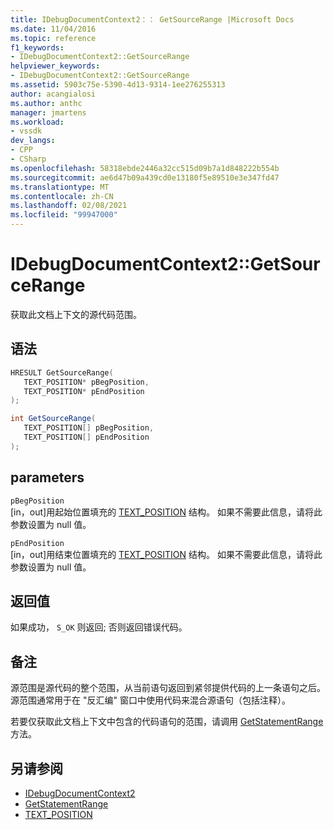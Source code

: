 ```yaml
---
title: IDebugDocumentContext2：： GetSourceRange |Microsoft Docs
ms.date: 11/04/2016
ms.topic: reference
f1_keywords:
- IDebugDocumentContext2::GetSourceRange
helpviewer_keywords:
- IDebugDocumentContext2::GetSourceRange
ms.assetid: 5903c75e-5390-4d13-9314-1ee276255313
author: acangialosi
ms.author: anthc
manager: jmartens
ms.workload:
- vssdk
dev_langs:
- CPP
- CSharp
ms.openlocfilehash: 58318ebde2446a32cc515d09b7a1d848222b554b
ms.sourcegitcommit: ae6d47b09a439cd0e13180f5e89510e3e347fd47
ms.translationtype: MT
ms.contentlocale: zh-CN
ms.lasthandoff: 02/08/2021
ms.locfileid: "99947000"
---
```

# <a name="idebugdocumentcontext2getsourcerange"></a>IDebugDocumentContext2::GetSourceRange
获取此文档上下文的源代码范围。

## <a name="syntax"></a>语法

```cpp
HRESULT GetSourceRange( 
   TEXT_POSITION* pBegPosition,
   TEXT_POSITION* pEndPosition
);
```

```csharp
int GetSourceRange( 
   TEXT_POSITION[] pBegPosition,
   TEXT_POSITION[] pEndPosition
);
```

## <a name="parameters"></a>parameters
`pBegPosition`\
[in，out]用起始位置填充的 [TEXT_POSITION](../../../extensibility/debugger/reference/text-position.md) 结构。 如果不需要此信息，请将此参数设置为 null 值。

`pEndPosition`\
[in，out]用结束位置填充的 [TEXT_POSITION](../../../extensibility/debugger/reference/text-position.md) 结构。 如果不需要此信息，请将此参数设置为 null 值。

## <a name="return-value"></a>返回值
 如果成功， `S_OK` 则返回; 否则返回错误代码。

## <a name="remarks"></a>备注
 源范围是源代码的整个范围，从当前语句返回到紧邻提供代码的上一条语句之后。 源范围通常用于在 "反汇编" 窗口中使用代码来混合源语句（包括注释）。

 若要仅获取此文档上下文中包含的代码语句的范围，请调用 [GetStatementRange](../../../extensibility/debugger/reference/idebugdocumentcontext2-getstatementrange.md) 方法。

## <a name="see-also"></a>另请参阅
- [IDebugDocumentContext2](../../../extensibility/debugger/reference/idebugdocumentcontext2.md)
- [GetStatementRange](../../../extensibility/debugger/reference/idebugdocumentcontext2-getstatementrange.md)
- [TEXT_POSITION](../../../extensibility/debugger/reference/text-position.md)
